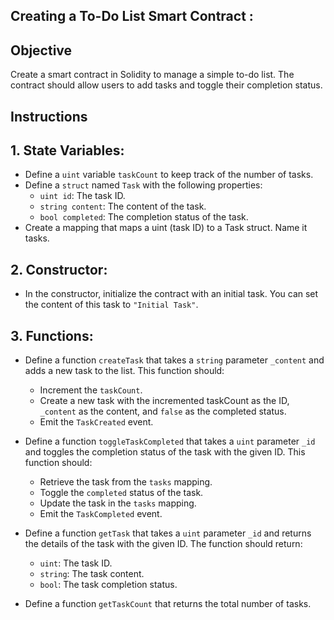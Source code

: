 ## Creating a To-Do List Smart Contract :

## Objective

Create a smart contract in Solidity to manage a simple to-do list. The contract should allow users to add tasks and toggle their completion status.

## Instructions

## 1. State Variables:

- Define a `uint` variable `taskCount` to keep track of the number of tasks.
- Define a `struct` named `Task` with the following properties:
    - `uint id`: The task ID.
    - `string content`: The content of the task.
    - `bool completed`: The completion status of the task.
- Create a mapping that maps a uint (task ID) to a Task struct. Name it tasks.

## 2. Constructor:

- In the constructor, initialize the contract with an initial task. You can set the content of this task to `"Initial Task"`.

## 3. Functions:

- Define a function `createTask` that takes a `string` parameter `_content` and adds a new task to the list. This function should:
  - Increment the `taskCount`.
  - Create a new task with the incremented taskCount as the ID, `_content` as the content, and `false` as the  completed status.
  - Emit the `TaskCreated` event.
- Define a function `toggleTaskCompleted` that takes a `uint` parameter `_id` and toggles the completion status of the task with the given ID. This function should:

  - Retrieve the task from the `tasks` mapping.
  - Toggle the `completed` status of the task.
  - Update the task in the `tasks` mapping.
  - Emit the `TaskCompleted` event.
- Define a function `getTask` that takes a `uint` parameter `_id` and returns the details of the task with the given ID. The function should return:
  - `uint`: The task ID.
  - `string`: The task content.
  - `bool`: The task completion status.
- Define a function `getTaskCount` that returns the total number of tasks.
